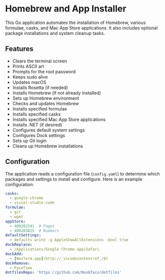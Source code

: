 # Homebrew and App Installer

This Go application automates the installation of Homebrew, various formulae, casks, and Mac App Store applications. It also includes optional package installations and system cleanup tasks.

## Features

- Clears the terminal screen
- Prints ASCII art
- Prompts for the root password
- Keeps sudo alive
- Updates macOS
- Installs Rosetta (if needed)
- Installs Homebrew (if not already installed)
- Sets up Homebrew environment
- Checks and updates Homebrew
- Installs specified formulae
- Installs specified casks
- Installs specified Mac App Store applications
- Installs .NET (if desired)
- Configures default system settings
- Configures Dock settings
- Sets up Git login
- Cleans up Homebrew installations

## Configuration

The application reads a configuration file (`config.yaml`) to determine which packages and settings to install and configure. Here is an example configuration:

```yaml
casks:
  - google-chrome
  - visual-studio-code
formulae:
  - git
  - wget
appStore:
  - 409201541  # Pages
  - 409203825  # Numbers
defaultSettings:
  - defaults write -g AppleShowAllExtensions -bool true
dockReplace:
  - /Applications/Google Chrome.app|Safari
dockAdd:
  - [WezTerm.app](http://_vscodecontentref_/0)
dockRemove:
  - FaceTime
dotfilesRepo: 'https://github.com/NoobTaco/dotfiles'
```
